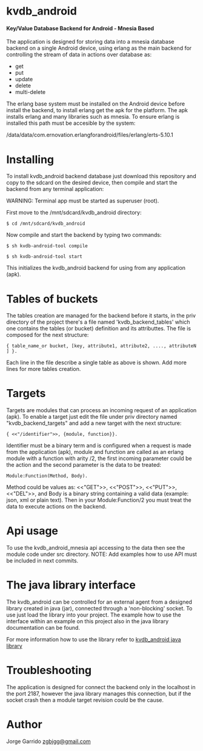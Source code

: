 kvdb_android
============

#### Key/Value Database Backend for Android - Mnesia Based


The application is designed for storing data into a mnesia database backend on a single Android device, using erlang
as the main backend for controlling the stream of data in actions over database as:

  * get
  * put
  * update
  * delete
  * multi-delete

The erlang base system must be installed on the Android device before install the backend, to install erlang get the apk for the platform. The apk installs erlang and many libraries such as mnesia.
To ensure erlang is installed this path must be accesible by the system:

  /data/data/com.ernovation.erlangforandroid/files/erlang/erts-5.10.1

Installing
==========

To install kvdb_android backend database just download this repository and copy to the sdcard on the desired device, then compile and start the backend from any terminal application:

WARNING: Terminal app must be started as superuser (root).

First move to the /mnt/sdcard/kvdb_android directory:

	$ cd /mnt/sdcard/kvdb_android
	
Now compile and start the backend by typing two commands:

	$ sh kvdb-android-tool compile
	
	$ sh kvdb-android-tool start
	
This initializes the kvdb_android backend for using from any application (apk).


Tables of buckets
==================

The tables creation are managed for the backend before it starts, in the priv directory of the project there's a file named 'kvdb_backend_tables' which one contains the tables (or bucket) definition and its attributtes.
The file is composed for the next structure:

	{ table_name_or bucket, [key, attribute1, attribute2, ...., attributeN ] }.

Each line in the file describe a single table as above is shown. Add more lines for more tables creation.


Targets
=======

Targets are modules that can process an incoming request of an application (apk). To enable a target just edit the file under priv directory named "kvdb_backend_targets" and add a new target with the next structure:

	{ <<"/identifier">>, {module, function}}.
	
Identifier must be a binary term and is configured when a request is made from the application (apk), module and function are called as an erlang module with a function with arity /2, the first incoming parameter could be the action and the second parameter is the data to be treated:

	Module:Function(Method, Body).
	
Method could be values as: <<"GET">>, <<"POST">>, <<"PUT">>, <<"DEL">>, and Body is a binary string containing a valid data (example: json, xml or plain text).
Then in your Module:Function/2 you must treat the data to execute actions on the backend.


Api usage
=========

To use the kvdb_android_mnesia api accessing to the data then see the module code under src directory.
NOTE: Add examples how to use API must be included in next commits.

The java library interface
===========================

The kvdb_android can be controlled for an external agent from a designed library created in java (jar), connected through a 'non-blocking' socket. To use just load the library into your project.
The example how to use the interface within an example on this project also in the java library documentation can be found.

For more information how to use the library refer to [kvdb_android java library](https://github.com/zgbjgg/kvdb_android_java_lib)


Troubleshooting
===============

The application is designed for connect the backend only in the localhost in the port 2187, however the java library manages this connection, but if the socket crash then a module target revision could be the cause.

Author
======

Jorge Garrido <zgbjgg@gmail.com>





